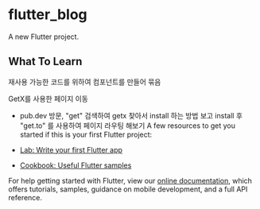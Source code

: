 # flutter_blog

A new Flutter project.

## What To Learn

재사용 가능한 코드를 위하여 컴포넌트를 만들어 묶음

GetX를 사용한 페이지 이동
 - pub.dev 방문, "get" 검색하여 getx 찾아서 install 하는 방법 보고 install 후 "get.to" 를 사용하여 페이지 라우팅 해보기
A few resources to get you started if this is your first Flutter project:

- [Lab: Write your first Flutter app](https://flutter.dev/docs/get-started/codelab)
- [Cookbook: Useful Flutter samples](https://flutter.dev/docs/cookbook)

For help getting started with Flutter, view our
[online documentation](https://flutter.dev/docs), which offers tutorials,
samples, guidance on mobile development, and a full API reference.
